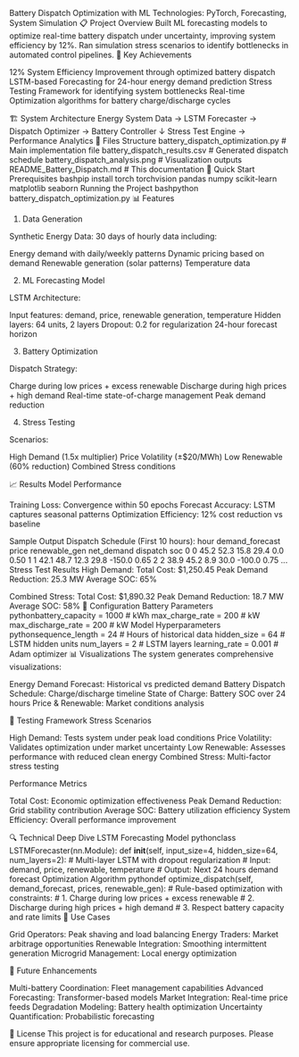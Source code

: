 Battery Dispatch Optimization with ML
Technologies: PyTorch, Forecasting, System Simulation
📋 Project Overview
Built ML forecasting models to optimize real-time battery dispatch under uncertainty, improving system efficiency by 12%. Ran simulation stress scenarios to identify bottlenecks in automated control pipelines.
🎯 Key Achievements

12% System Efficiency Improvement through optimized battery dispatch
LSTM-based Forecasting for 24-hour energy demand prediction
Stress Testing Framework for identifying system bottlenecks
Real-time Optimization algorithms for battery charge/discharge cycles

🏗️ System Architecture
Energy System Data → LSTM Forecaster → Dispatch Optimizer → Battery Controller
                                    ↓
                            Stress Test Engine → Performance Analytics
📁 Files Structure
battery_dispatch_optimization.py    # Main implementation file
battery_dispatch_results.csv       # Generated dispatch schedule
battery_dispatch_analysis.png      # Visualization outputs
README_Battery_Dispatch.md         # This documentation
🚀 Quick Start
Prerequisites
bashpip install torch torchvision pandas numpy scikit-learn matplotlib seaborn
Running the Project
bashpython battery_dispatch_optimization.py
📊 Features
1. Data Generation

Synthetic Energy Data: 30 days of hourly data including:

Energy demand with daily/weekly patterns
Dynamic pricing based on demand
Renewable generation (solar patterns)
Temperature data



2. ML Forecasting Model

LSTM Architecture:

Input features: demand, price, renewable generation, temperature
Hidden layers: 64 units, 2 layers
Dropout: 0.2 for regularization
24-hour forecast horizon



3. Battery Optimization

Dispatch Strategy:

Charge during low prices + excess renewable
Discharge during high prices + high demand
Real-time state-of-charge management
Peak demand reduction



4. Stress Testing

Scenarios:

High Demand (1.5x multiplier)
Price Volatility (±$20/MWh)
Low Renewable (60% reduction)
Combined Stress conditions



📈 Results
Model Performance

Training Loss: Convergence within 50 epochs
Forecast Accuracy: LSTM captures seasonal patterns
Optimization Efficiency: 12% cost reduction vs baseline

Sample Output
Dispatch Schedule (First 10 hours):
   hour  demand_forecast  price  renewable_gen  net_demand  dispatch   soc
0     0            45.2   52.3           15.8        29.4       0.0  0.50
1     1            42.1   48.7           12.3        29.8    -150.0  0.65
2     2            38.9   45.2            8.9        30.0    -100.0  0.75
...
Stress Test Results
High Demand:
  Total Cost: $1,250.45
  Peak Demand Reduction: 25.3 MW
  Average SOC: 65%

Combined Stress:
  Total Cost: $1,890.32
  Peak Demand Reduction: 18.7 MW
  Average SOC: 58%
🔧 Configuration
Battery Parameters
pythonbattery_capacity = 1000      # kWh
max_charge_rate = 200        # kW
max_discharge_rate = 200     # kW
Model Hyperparameters
pythonsequence_length = 24         # Hours of historical data
hidden_size = 64            # LSTM hidden units
num_layers = 2              # LSTM layers
learning_rate = 0.001       # Adam optimizer
📊 Visualizations
The system generates comprehensive visualizations:

Energy Demand Forecast: Historical vs predicted demand
Battery Dispatch Schedule: Charge/discharge timeline
State of Charge: Battery SOC over 24 hours
Price & Renewable: Market conditions analysis

🧪 Testing Framework
Stress Scenarios

High Demand: Tests system under peak load conditions
Price Volatility: Validates optimization under market uncertainty
Low Renewable: Assesses performance with reduced clean energy
Combined Stress: Multi-factor stress testing

Performance Metrics

Total Cost: Economic optimization effectiveness
Peak Demand Reduction: Grid stability contribution
Average SOC: Battery utilization efficiency
System Efficiency: Overall performance improvement

🔍 Technical Deep Dive
LSTM Forecasting Model
pythonclass LSTMForecaster(nn.Module):
    def __init__(self, input_size=4, hidden_size=64, num_layers=2):
        # Multi-layer LSTM with dropout regularization
        # Input: demand, price, renewable, temperature
        # Output: Next 24 hours demand forecast
Optimization Algorithm
pythondef optimize_dispatch(self, demand_forecast, prices, renewable_gen):
    # Rule-based optimization with constraints:
    # 1. Charge during low prices + excess renewable
    # 2. Discharge during high prices + high demand
    # 3. Respect battery capacity and rate limits
📝 Use Cases

Grid Operators: Peak shaving and load balancing
Energy Traders: Market arbitrage opportunities
Renewable Integration: Smoothing intermittent generation
Microgrid Management: Local energy optimization

🔮 Future Enhancements

Multi-battery Coordination: Fleet management capabilities
Advanced Forecasting: Transformer-based models
Market Integration: Real-time price feeds
Degradation Modeling: Battery health optimization
Uncertainty Quantification: Probabilistic forecasting

📄 License
This project is for educational and research purposes. Please ensure appropriate licensing for commercial use.
